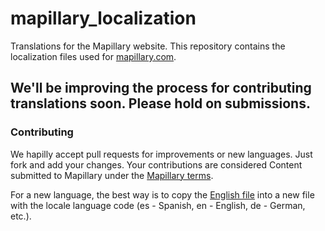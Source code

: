 mapillary_localization
======================

Translations for the Mapillary website. This repository contains the localization files used for [mapillary.com](http://www.mapillary.com/). 

## We'll be improving the process for contributing translations soon. Please hold on submissions.

### Contributing

We hapilly accept pull requests for improvements or new languages. Just fork and add your changes. Your contributions are considered Content submitted to Mapillary under the [Mapillary terms](https://www.mapillary.com/terms.html). 

For a new language, the best way is to copy the [English file](https://github.com/mapillary/mapillary_localization/blob/master/locales/en.coffee) into a new file with the locale language code (es - Spanish, en - English, de - German, etc.).

###
